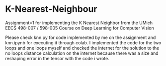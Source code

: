 # K-Nearest-Neighbour
Assignment=1 for implementing the K Nearest Neighbor from the UMich EECS 498-007 / 598-005 Course on Deep Learning for Computer Vision 

Please check knn.py for code implemented by me on the assignment and knn.ipynb for executing it through colab. I implemented the code for the two loops and one loops myself and checked the internet for the solution to the no loops distance calculation on the internet because there was a size and reshaping error in the tensor with the code i wrote.
